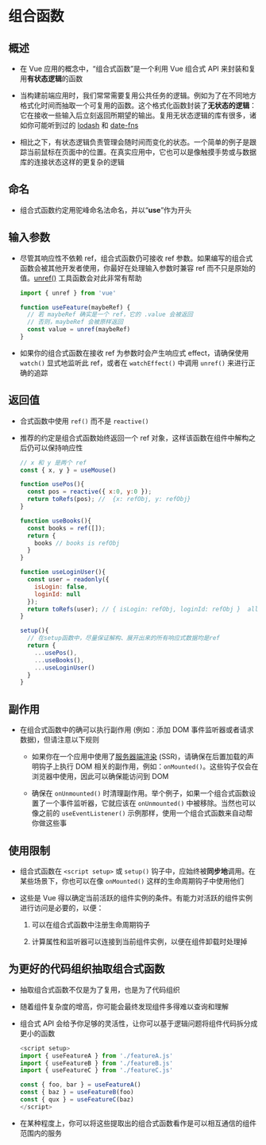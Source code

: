 # 组合函数

## 概述

- 在 Vue 应用的概念中，“组合式函数”是一个利用 Vue 组合式 API 来封装和复用**有状态逻辑**的函数

- 当构建前端应用时，我们常常需要复用公共任务的逻辑。例如为了在不同地方格式化时间而抽取一个可复用的函数。这个格式化函数封装了**无状态的逻辑**：它在接收一些输入后立刻返回所期望的输出。复用无状态逻辑的库有很多，诸如你可能听到过的 [lodash](https://lodash.com/ "lodash") 和 [date-fns](https://date-fns.org/ "date-fns")

- 相比之下，有状态逻辑负责管理会随时间而变化的状态。一个简单的例子是跟踪当前鼠标在页面中的位置。在真实应用中，它也可以是像触摸手势或与数据库的连接状态这样的更复杂的逻辑

## 命名

- 组合式函数约定用驼峰命名法命名，并以“**use**”作为开头

## 输入参数

- 尽管其响应性不依赖 ref，组合式函数仍可接收 ref 参数。如果编写的组合式函数会被其他开发者使用，你最好在处理输入参数时兼容 ref 而不只是原始的值。[unref()](https://staging-cn.vuejs.org/api/reactivity-utilities.html#unref "unref()") 工具函数会对此非常有帮助

    ```js
    import { unref } from 'vue'

    function useFeature(maybeRef) {
      // 若 maybeRef 确实是一个 ref，它的 .value 会被返回
      // 否则，maybeRef 会被原样返回
      const value = unref(maybeRef)
    }
    ```

- 如果你的组合式函数在接收 ref 为参数时会产生响应式 effect，请确保使用 `watch()` 显式地监听此 ref，或者在 `watchEffect()` 中调用 `unref()` 来进行正确的追踪

## 返回值

- 合式函数中使用 `ref()` 而不是 `reactive()`

- 推荐的约定是组合式函数始终返回一个 ref 对象，这样该函数在组件中解构之后仍可以保持响应性

    ```js
    // x 和 y 是两个 ref
    const { x, y } = useMouse()
    ```

    ```js
    function usePos(){
      const pos = reactive({ x:0, y:0 });
      return toRefs(pos); //  {x: refObj, y: refObj}
    }

    function useBooks(){
      const books = ref([]);
      return {
        books // books is refObj
      }
    }

    function useLoginUser(){
      const user = readonly({
        isLogin: false,
        loginId: null
      });
      return toRefs(user); // { isLogin: refObj, loginId: refObj }  all ref is readonly
    }

    setup(){
      // 在setup函数中，尽量保证解构、展开出来的所有响应式数据均是ref
      return {
        ...usePos(),
        ...useBooks(),
        ...useLoginUser()
      }
    }
    ```

## 副作用

- 在组合式函数中的确可以执行副作用 (例如：添加 DOM 事件监听器或者请求数据)，但请注意以下规则

  - 如果你在一个应用中使用了[服务器端渲染](https://staging-cn.vuejs.org/guide/scaling-up/ssr.html "服务器端渲染") (SSR)，请确保在后置加载的声明钩子上执行 DOM 相关的副作用，例如：`onMounted()`。这些钩子仅会在浏览器中使用，因此可以确保能访问到 DOM

  - 确保在 `onUnmounted()` 时清理副作用。举个例子，如果一个组合式函数设置了一个事件监听器，它就应该在 `onUnmounted()` 中被移除。当然也可以像之前的 `useEventListener()` 示例那样，使用一个组合式函数来自动帮你做这些事

## 使用限制

- 组合式函数在 `<script setup>` 或 `setup()` 钩子中，应始终被**同步地**调用。在某些场景下，你也可以在像 `onMounted()` 这样的生命周期钩子中使用他们

- 这些是 Vue 得以确定当前活跃的组件实例的条件。有能力对活跃的组件实例进行访问是必要的，以便：

    1. 可以在组合式函数中注册生命周期钩子

    2. 计算属性和监听器可以连接到当前组件实例，以便在组件卸载时处理掉

## 为更好的代码组织抽取组合式函数

- 抽取组合式函数不仅是为了复用，也是为了代码组织

- 随着组件复杂度的增高，你可能会最终发现组件多得难以查询和理解

- 组合式 API 会给予你足够的灵活性，让你可以基于逻辑问题将组件代码拆分成更小的函数

    ```ts
    <script setup>
    import { useFeatureA } from './featureA.js'
    import { useFeatureB } from './featureB.js'
    import { useFeatureC } from './featureC.js'

    const { foo, bar } = useFeatureA()
    const { baz } = useFeatureB(foo)
    const { qux } = useFeatureC(baz)
    </script>
    ```

- 在某种程度上，你可以将这些提取出的组合式函数看作是可以相互通信的组件范围内的服务
